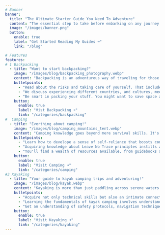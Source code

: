 ```yaml
---
# Banner
banner:
  title: "The Ultimate Starter Guide You Need To Adventure"
  content: "The essential step to take before embarking on any journey is to conduct thorough research. <i>Always do your research!</i> Fortunately, I'm sharing all of my notes and providing solutions to the entire assessment. I'm gathering all of my outdoor-related research and expertise, and presenting it on this platform for you to freely access, learn from, and utilize."
  image: "/images/banner.png"
  button:
    enable: true
    label: "Get Started Reading My Guides ➜"
    link: "/blog"

# Features
features:
# 1 Backpacking
  - title: "Want to start backpacking?"
    image: "/images/blog/backpacking_photography.webp"
    content: "Backpacking is an adventurous way of traveling for those interested in exploring new places, activities, and people on a budget. Before you start and even if you are a veteran, you need to do your research."
    bulletpoints:
      - "Read about the risks and taking care of yourself. That includes booking a bed, seeking information, and sorting out your meals and transportation."
      - "We discuss experiencing different countries, and cultures, meeting new and interesting people"
      - "Be smart in packing your stuff. You might want to save space and reduce the weight of your backpack."
    button:
      enable: true
      label: "Vist Backpacking ➜"
      link: "/categories/backpacking"
#  Camping
  - title: "Everthing about camping!"
    image: "/images/blog/camping_mountains_tent.webp"
    content: "Camping knowledge goes beyond mere survival skills. It's about learning to appreciate the quiet beauty of untouched landscapes, discovering the mesmerizing dance of stars in the night sky."
    bulletpoints:
      - "Learn how to develope a sense of self-reliance that boosts confidence and problem-solving abilities"
      - "Acquiring knowledge about Leave No Trace principles instills a sense of responsibility for preserving the environment for future generations."
      - "You'll find a wealth of resources available, from guidebooks and online tutorials to hands-on workshops and outdoor clubs."
    button:
      enable: true
      label: "Visit Camping ➜"
      link: "/categories/camping"
#3 Kayaking
  - title: "Your guide to kayak camping trips and adventuring!"
    image: "/images/blog/kayak.webp"
    content: "Kayaking is more than just paddling across serene waters – it's about mastering the art of maneuvering through currents, waves, and tides, and immersing oneself in the beauty of coastal landscapes, lakes, and rivers."
    bulletpoints:
      - "Acquire not only technical skills but also an intimate connection with water and the surrounding environment."
      - "Learning the fundamentals of kayak camping involves understanding."
      - "Get an understanding of safety protocols, navigation techniques, and weather conditions specific to water-based journeys."
    button:
      enable: true
      label: "Visit Kayaking ➜"
      link: "/categories/kayaking"
---
```


